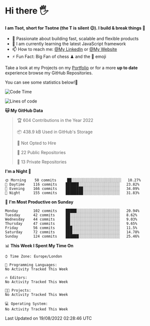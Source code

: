 # Hi there :raised_hand_with_fingers_splayed:
#### I am Tsot, short for Tsotne (the T is silent :wink:). I build & break things :space_invader:
- :telescope: Passionate about building fast, scalable and flexible products
- :seedling: I am currently learning the latest JavaScript framework 
- :mailbox: How to reach me: [@My LinkedIn](https://www.linkedin.com/in/tsotne-gvadzabia/) or [@My Website](https://tsotne.co.uk/contact)
- :zap: Fun Fact: Big Fan of chess ♟ and the 👾 emoji

Take a look at my Projects on my [Portfolio](https://tsotne.co.uk/) or for a more **up to date** experience browse my GitHub Repositories.

You can see some statistics below!:space_invader:
<!--START_SECTION:waka-->
![Code Time](http://img.shields.io/badge/Code%20Time-592%20hrs%2024%20mins-blue)

![Lines of code](https://img.shields.io/badge/From%20Hello%20World%20I%27ve%20Written-627%20Thousand%20lines%20of%20code-blue)

**🐱 My GitHub Data** 

> 🏆 604 Contributions in the Year 2022
 > 
> 📦 438.9 kB Used in GitHub's Storage 
 > 
> 🚫 Not Opted to Hire
 > 
> 📜 22 Public Repositories 
 > 
> 🔑 13 Private Repositories  
 > 
**I'm a Night 🦉** 

```text
🌞 Morning    50 commits     ██░░░░░░░░░░░░░░░░░░░░░░░   10.27% 
🌆 Daytime    116 commits    ██████░░░░░░░░░░░░░░░░░░░   23.82% 
🌃 Evening    166 commits    ████████░░░░░░░░░░░░░░░░░   34.09% 
🌙 Night      155 commits    ████████░░░░░░░░░░░░░░░░░   31.83%

```
📅 **I'm Most Productive on Sunday** 

```text
Monday       102 commits    █████░░░░░░░░░░░░░░░░░░░░   20.94% 
Tuesday      42 commits     ██░░░░░░░░░░░░░░░░░░░░░░░   8.62% 
Wednesday    44 commits     ██░░░░░░░░░░░░░░░░░░░░░░░   9.03% 
Thursday     47 commits     ██░░░░░░░░░░░░░░░░░░░░░░░   9.65% 
Friday       56 commits     ███░░░░░░░░░░░░░░░░░░░░░░   11.5% 
Saturday     72 commits     ███░░░░░░░░░░░░░░░░░░░░░░   14.78% 
Sunday       124 commits    ██████░░░░░░░░░░░░░░░░░░░   25.46%

```


📊 **This Week I Spent My Time On** 

```text
⌚︎ Time Zone: Europe/London

💬 Programming Languages: 
No Activity Tracked This Week

🔥 Editors: 
No Activity Tracked This Week

🐱‍💻 Projects: 
No Activity Tracked This Week

💻 Operating System: 
No Activity Tracked This Week

```


 Last Updated on 19/08/2022 02:28:46 UTC
<!--END_SECTION:waka-->
